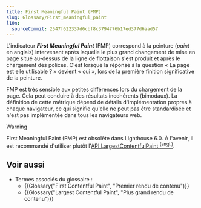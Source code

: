 ```yaml
---
title: First Meaningful Paint (FMP)
slug: Glossary/First_meaningful_paint
l10n:
  sourceCommit: 2547f622337d6cbf8c3794776b17ed377d6aad57
---
```


L'indicateur **<i lang="en">First Meaningful Paint</i>** (FMP) correspond à la peinture (<i lang="en">paint</i> en anglais) intervenant après laquelle le plus grand changement de mise en page situé au-dessus de la ligne de flottaison s'est produit et après le chargement des polices. C'est lorsque la réponse à la question «&nbsp;La page est elle utilisable&nbsp;?&nbsp;» devient «&nbsp;oui&nbsp;», lors de la première finition significative de la peinture.

FMP est très sensible aux petites différences lors du chargement de la page. Cela peut conduire à des résultats incohérents (bimodaux). La définition de cette métrique dépend de détails d'implémentation propres à chaque navigateur, ce qui signifie qu'elle ne peut pas être standardisée et n'est pas implémentée dans tous les navigateurs web.

> [!WARNING]
> First Meaningful Paint (FMP) est obsolète dans Lighthouse 6.0. À l'avenir, il est recommandé d'utiliser plutôt l'[API LargestContentfulPaint <sup>(angl.)</sup>](https://wicg.github.io/largest-contentful-paint/).

## Voir aussi

- Termes associés du glossaire&nbsp;:
  - {{Glossary("First Contentful Paint", "Premier rendu de contenu")}}
  - {{Glossary("Largest Contentful Paint", "Plus grand rendu de contenu")}}
